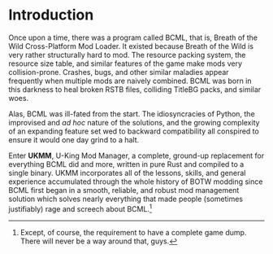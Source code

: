 # Introduction

Once upon a time, there was a program called BCML, that is, Breath of the Wild
Cross-Platform Mod Loader. It existed because Breath of the Wild is very rather
structurally hard to mod. The resource packing system, the resource size table,
and similar features of the game make mods very collision-prone. Crashes, bugs,
and other similar maladies appear frequently when multiple mods are naively
combined. BCML was born in this darkness to heal broken RSTB files, colliding
TitleBG packs, and similar woes.

Alas, BCML was ill-fated from the start. The idiosyncracies of Python, the
improvised and *ad hoc* nature of the solutions, and the growing complexity of
an expanding feature set wed to backward compatibility all conspired to ensure
it would one day grind to a halt.

Enter **UKMM**, U-King Mod Manager, a complete, ground-up replacement for
everything BCML did and more, written in pure Rust and compiled to a single
binary. UKMM incorporates all of the lessons, skills, and general experience
accumulated through the whole history of BOTW modding since BCML first began in
a smooth, reliable, and robust mod management solution which solves nearly
everything that made people (sometimes justifiably) rage and screech about
BCML.[^1]

[^1]: Except, of course, the requirement to have a complete game dump. There
will never be a way around that, guys.